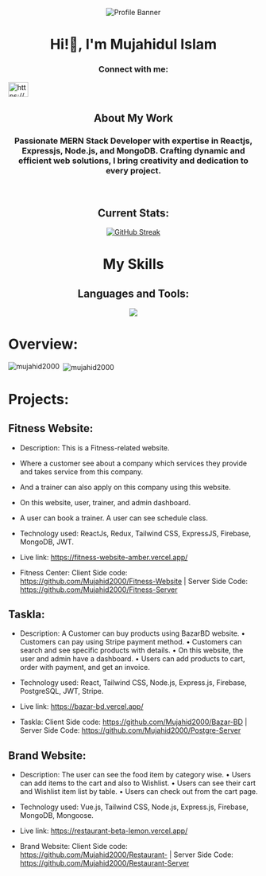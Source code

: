 <p align="center">
  <img src="https://res.cloudinary.com/diez3alve/image/upload/v1736714086/Black-and-White-Gradient-Personal-Linked-In-Banner_huoewl.png" alt="Profile Banner" />
</p>

<h1 align='center'>Hi!👋, I'm Mujahidul Islam</h1>

<h3 align="center">Connect with me:</h3>
<p align="left">
<a href="https://linkedin.com/in/https://www.linkedin.com/in/mujahidul-islam-07b5a42a0/" target="blank"><img align="center" src="https://raw.githubusercontent.com/rahuldkjain/github-profile-readme-generator/master/src/images/icons/Social/linked-in-alt.svg" alt="https://www.linkedin.com/in/mujahidul-islam-07b5a42a0/" height="30" width="40" /></a>
</p>
<h2 align="center">About My Work</h2>
<h3 align=center>Passionate MERN Stack Developer with expertise in Reactjs, Expressjs, Node.js, and MongoDB. Crafting dynamic and efficient web solutions, I bring creativity and dedication to every project. </h3>

<br>

<h2 align='center'>Current Stats:</h2>

<p align="center">
  <a href="https://github.com/Mujahid2000">
    <img src="https://github-readme-streak-stats.herokuapp.com?user=Mujahid2000&theme=tokyonight&border_radius=4.8&date_format=j%20M%5B%20Y%5D&card_width=505)](https://github.com/Mujahid2000" alt="GitHub Streak" />
  </a>
</p>


 


<h1 align="center">My Skills</h1>

<h2 align="center">Languages and Tools:</h2>

<p align="center">
  <a href="https://github.com/Mujahid2000">
    <img src="https://skillicons.dev/icons?i=js,react,nextjs,redux,vuejs,typescript,supabase,firebase,nodejs,mongodb,mysql,postgres,expressjs,html,css,tailwind,vscode,vercel,postman,npm" />
  </a>
</p>

# Overview: 

<p><img align="left" src="https://github-readme-stats.vercel.app/api/top-langs?username=mujahid2000&show_icons=true&locale=en&layout=compact" alt="mujahid2000" /></p>

<p>&nbsp;<img align="center" src="https://github-readme-stats.vercel.app/api?username=mujahid2000&show_icons=true&locale=en" alt="mujahid2000" /></p>



# Projects:

## Fitness Website: 
* Description: This is a Fitness-related website.
* Where a customer see about a company which services they provide and takes service from this company.
* And a trainer can also apply on this company using this website.
* On this website, user, trainer, and admin dashboard.
* A user can book a trainer. A user can see schedule class.


* Technology used: ReactJs, Redux, Tailwind CSS, ExpressJS, Firebase, MongoDB, JWT.
* Live link: https://fitness-website-amber.vercel.app/

* Fitness Center:  Client Side code: https://github.com/Mujahid2000/Fitness-Website | Server Side Code: https://github.com/Mujahid2000/Fitness-Server



## Taskla: 
* Description: A Customer can buy products using BazarBD website.
•
Customers can pay using Stripe payment method.
•
Customers can search and see specific products with details.
•
On this website, the user and admin have a dashboard.
•
Users can add products to cart, order with payment, and get an invoice.
 
* Technology used: React, Tailwind CSS, Node.js, Express.js, Firebase, PostgreSQL, JWT, Stripe.

* Live link: https://bazar-bd.vercel.app/
* Taskla:  Client Side code: https://github.com/Mujahid2000/Bazar-BD | Server Side Code: https://github.com/Mujahid2000/Postgre-Server

## Brand Website: 
* Description: The user can see the food item by category wise.
•
Users can add items to the cart and also to Wishlist.
•
Users can see their cart and Wishlist item list by table.
•
Users can check out from the cart page.


* Technology used: Vue.js, Tailwind CSS, Node.js, Express.js, Firebase, MongoDB, Mongoose.

* Live link: https://restaurant-beta-lemon.vercel.app/
* Brand Website:  Client Side code: https://github.com/Mujahid2000/Restaurant- | Server Side Code: https://github.com/Mujahid2000/Restaurant-Server


